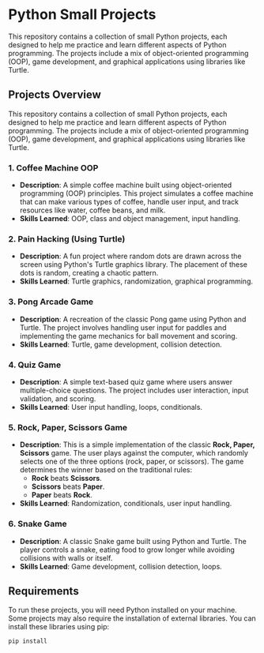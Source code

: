 # Python Small Projects

This repository contains a collection of small Python projects, each designed to help me practice and learn different aspects of Python programming. The projects include a mix of object-oriented programming (OOP), game development, and graphical applications using libraries like Turtle.

## Projects Overview

This repository contains a collection of small Python projects, each designed to help me practice and learn different aspects of Python programming. The projects include a mix of object-oriented programming (OOP), game development, and graphical applications using libraries like Turtle.

### 1. **Coffee Machine OOP**
   - **Description**: A simple coffee machine built using object-oriented programming (OOP) principles. This project simulates a coffee machine that can make various types of coffee, handle user input, and track resources like water, coffee beans, and milk.
   - **Skills Learned**: OOP, class and object management, input handling.

### 2. **Pain Hacking (Using Turtle)**
   - **Description**: A fun project where random dots are drawn across the screen using Python's Turtle graphics library. The placement of these dots is random, creating a chaotic pattern.
   - **Skills Learned**: Turtle graphics, randomization, graphical programming.

### 3. **Pong Arcade Game**
   - **Description**: A recreation of the classic Pong game using Python and Turtle. The project involves handling user input for paddles and implementing the game mechanics for ball movement and scoring.
   - **Skills Learned**: Turtle, game development, collision detection.

### 4. **Quiz Game**
   - **Description**: A simple text-based quiz game where users answer multiple-choice questions. The project includes user interaction, input validation, and scoring.
   - **Skills Learned**: User input handling, loops, conditionals.

### 5. **Rock, Paper, Scissors Game**
   - **Description**: This is a simple implementation of the classic **Rock, Paper, Scissors** game. The user plays against the computer, which randomly selects one of the three options                         (rock, paper, or scissors). The game determines the winner based on the traditional rules:
     - **Rock** beats **Scissors**.
     - **Scissors** beats **Paper**.
     - **Paper** beats **Rock**.
   - **Skills Learned**: Randomization, conditionals, user input handling.

### 6. **Snake Game**
   - **Description**: A classic Snake game built using Python and Turtle. The player controls a snake, eating food to grow longer while avoiding collisions with walls or itself.
   - **Skills Learned**: Game development, collision detection, loops.


## Requirements

To run these projects, you will need Python installed on your machine. Some projects may also require the installation of external libraries. You can install these libraries using pip:

```sh
pip install


